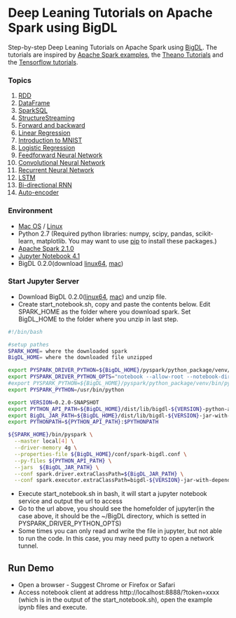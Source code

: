 # Deep Leaning Tutorials on Apache Spark using BigDL

Step-by-step Deep Leaning Tutorials on Apache Spark using [BigDL](https://github.com/intel-analytics/BigDL/). The tutorials are inspired by [Apache Spark examples](http://spark.apache.org/examples.html), the [Theano Tutorials](https://github.com/Newmu/Theano-Tutorials) and the [Tensorflow tutorials](https://github.com/nlintz/TensorFlow-Tutorials).

### Topics
1. [RDD](https://github.com/intel-analytics/BigDL-Tutorials/blob/master/notebooks/spark_basics/RDD.ipynb) 
2. [DataFrame](https://github.com/intel-analytics/BigDL-Tutorials/blob/master/notebooks/spark_basics/DataFrame.ipynb)
3. [SparkSQL](https://github.com/intel-analytics/BigDL-Tutorials/blob/master/notebooks/spark_basics/spark_sql.ipynb)
4. [StructureStreaming](https://github.com/intel-analytics/BigDL-Tutorials/blob/master/notebooks/spark_basics/structured_streaming.ipynb)
5. [Forward and backward](https://github.com/intel-analytics/BigDL-Tutorials/blob/master/notebooks/neural_networks/forward_and_backward.ipynb)
6. [Linear Regression](https://github.com/intel-analytics/BigDL-Tutorials/blob/master/notebooks/neural_networks/linear_regression.ipynb)
7. [Introduction to MNIST](https://github.com/intel-analytics/BigDL-Tutorials/blob/master/notebooks/neural_networks/introduction_to_mnist.ipynb)
8. [Logistic Regression](https://github.com/intel-analytics/BigDL-Tutorials/blob/master/notebooks/neural_networks/logistic_regression.ipynb)
9. [Feedforward Neural Network](https://github.com/intel-analytics/BigDL-Tutorials/blob/master/notebooks/neural_networks/deep_feed_forward_neural_network.ipynb)
10. [Convolutional Neural Network](https://github.com/intel-analytics/BigDL-Tutorials/blob/master/notebooks/neural_networks/cnn.ipynb)
11. [Recurrent Neural Network](https://github.com/intel-analytics/BigDL-Tutorials/blob/master/notebooks/neural_networks/rnn.ipynb)
12. [LSTM](https://github.com/intel-analytics/BigDL-Tutorials/blob/master/notebooks/neural_networks/lstm.ipynb)
13. [Bi-directional RNN](https://github.com/intel-analytics/BigDL-Tutorials/blob/master/notebooks/neural_networks/birnn.ipynb)
14. [Auto-encoder](https://github.com/intel-analytics/BigDL-Tutorials/blob/master/notebooks/neural_networks/autoencoder.ipynb)

### Environment

+ [Mac OS](https://github.com/intel-analytics/BigDL-Tutorials/blob/master/SetupMac.md) / [Linux](https://github.com/intel-analytics/BigDL-Tutorials/blob/master/SetupLinux.md)
+ Python 2.7 (Required python libraries: numpy, scipy, pandas, scikit-learn, matplotlib. You may want to use [pip](https://pip.pypa.io/en/stable/) to install these packages.)
+ [Apache Spark 2.1.0](http://spark.apache.org/docs/2.1.0/)
+ [Jupyter Notebook 4.1](http://jupyter.org/install.html)
+ BigDL 0.2.0(download [linux64](https://repo1.maven.org/maven2/com/intel/analytics/bigdl/dist-spark-2.1.0-scala-2.11.8-linux64/0.2.0/dist-spark-2.1.0-scala-2.11.8-linux64-0.2.0-dist.zip), [mac](https://oss.sonatype.org/content/groups/public/com/intel/analytics/bigdl/dist-spark-2.1.0-scala-2.11.8-mac/0.2.0/dist-spark-2.1.0-scala-2.11.8-mac-0.2.0-dist.zip))

### Start Jupyter Server

* Download BigDL 0.2.0([linux64](https://repo1.maven.org/maven2/com/intel/analytics/bigdl/dist-spark-2.1.0-scala-2.11.8-linux64/0.2.0/dist-spark-2.1.0-scala-2.11.8-linux64-0.2.0-dist.zip), [mac](https://oss.sonatype.org/content/groups/public/com/intel/analytics/bigdl/dist-spark-2.1.0-scala-2.11.8-mac/0.2.0/dist-spark-2.1.0-scala-2.11.8-mac-0.2.0-dist.zip)) and unzip file.
* Create start_notebook.sh, copy and paste the contents below. Edit SPARK_HOME as the folder where you download spark. Set BigDL_HOME to the folder where you unzip in last step. 
```bash
#!/bin/bash

#setup pathes
SPARK_HOME= where the downloaded spark
BigDL_HOME= where the downloaded file unzipped

export PYSPARK_DRIVER_PYTHON=${BigDL_HOME}/pyspark/python_package/venv/bin/jupyter
export PYSPARK_DRIVER_PYTHON_OPTS="notebook --allow-root --notebook-dir=~/BigDL --ip=* --no-browser"
#export PYSPARK_PYTHON=${BigDL_HOME}/pyspark/python_package/venv/bin/python
export PYSPARK_PYTHON=/usr/bin/python

export VERSION=0.2.0-SNAPSHOT
export PYTHON_API_PATH=${BigDL_HOME}/dist/lib/bigdl-${VERSION}-python-api.zip
export BigDL_JAR_PATH=${BigDL_HOME}/dist/lib/bigdl-${VERSION}-jar-with-dependencies.jar
export PYTHONPATH=${PYTHON_API_PATH}:$PYTHONPATH

${SPARK_HOME}/bin/pyspark \
  --master local[4] \
  --driver-memory 4g \
  --properties-file ${BigDL_HOME}/conf/spark-bigdl.conf \
  --py-files ${PYTHON_API_PATH} \
  --jars  ${BigDL_JAR_PATH} \
  --conf spark.driver.extraClassPath=${BigDL_JAR_PATH} \
  --conf spark.executor.extraClassPath=bigdl-${VERSION}-jar-with-dependencies.jar
```

* Execute start_notebook.sh in bash, it will start a jupyter notebook service and output the url to access
* Go to the url above, you should see the homefolder of jupyter(in the case above, it should be the ~/BigDL directory, which is setted in PYSPARK_DRIVER_PYTHON_OPTS)
* Some times you can only read and write the file in jupyter, but not able to run the code. In this case, you may need putty to open a network tunnel.
## Run Demo
* Open a browser - Suggest Chrome or Firefox or Safari
* Access notebook client at address http://localhost:8888/?token=xxxx (which is in the output of the start_notebook.sh), open the example ipynb files and execute.


